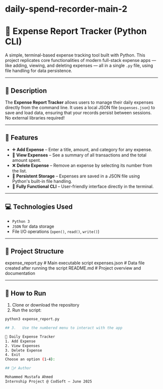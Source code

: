 # daily-spend-recorder-main-2
 # 🧾 Expense Report Tracker (Python CLI)

A simple, terminal-based expense tracking tool built with Python. This project replicates core functionalities of modern full-stack expense apps — like adding, viewing, and deleting expenses — all in a single `.py` file, using file handling for data persistence.

---

## 📌 Description

The **Expense Report Tracker** allows users to manage their daily expenses directly from the command line. It uses a local JSON file (`expenses.json`) to save and load data, ensuring that your records persist between sessions. No external libraries required!

---

## 🔧 Features

- ➕ **Add Expense** – Enter a title, amount, and category for any expense.
- 📃 **View Expenses** – See a summary of all transactions and the total amount spent.
- ❌ **Delete Expense** – Remove an expense by selecting its number from the list.
- 💾 **Persistent Storage** – Expenses are saved in a JSON file using Python's built-in file handling.
- 🧠 **Fully Functional CLI** – User-friendly interface directly in the terminal.

---

## 💻 Technologies Used

- `Python 3`
- `JSON` for data storage
- File I/O operations (`open()`, `read()`, `write()`)

---

## 📂 Project Structure

expense_report.py         # Main executable script
expenses.json             # Data file created after running the script
README.md                 # Project overview and documentation

---

## 🚀 How to Run

1. Clone or download the repository
2. Run the script:

```bash
python3 expense_report.py

## 3.	Use the numbered menu to interact with the app

🔸 Daily Expense Tracker
1. Add Expense
2. View Expenses
3. Delete Expense
4. Exit
Choose an option (1-4):

## 🙋‍♂️ Author

Mohammed Mustafa Ahmed
Internship Project @ CodSoft – June 2025






